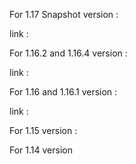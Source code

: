 For 1.17 Snapshot version :

link :

For 1.16.2 and 1.16.4 version :

link : 

For 1.16 and 1.16.1 version :

link :

For 1.15 version :

For 1.14 version 